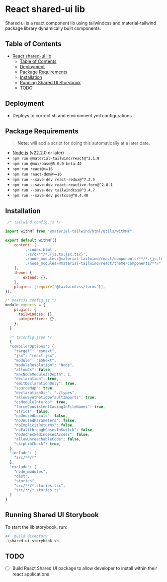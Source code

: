 # React shared-ui lib

Shared ui is a react component lib using tailwindcss and material-tailwind package library dynamically built components.

## Table of Contents

- [React shared-ui lib](#react-shared-ui-lib)
  - [Table of Contents](#table-of-contents)
  - [Deployment](#deployment)
  - [Package Requirements](#package-requirements)
  - [Installation](#installation)
  - [Running Shared UI Storybook](#running-shared-ui-storybook)
  - [TODO](#todo)

## Deployment

-   Deploys to correct sh and environment yml configurations

## Package Requirements
> **Note:** will add a script for doing this automatically at a later date.
-   [Node.js](https://nodejs.org/) (v22.2.0 or later)
-   `npm run @material-tailwind/react@^2.1.9`
-   `npm run @mui/base@5.0.0-beta.40`
-   `npm run react@>=16`
-   `npm run react-dom@>=16`
-   `npm run --save-dev react-redux@^7.2.5`
-   `npm run --save-dev react-reactive-form@^2.0.1`
-   `npm run --save-dev tailwindcss@^3.4.7`
-   `npm run --save-dev postcss@^8.4.40`

## Installation

```javascript
 /* tailwind.config.js */

import withMT from "@material-tailwind/html/utils/withMT";

export default withMT({
    content: [
        './index.html',
        './src/**/*.{js,ts,jsx,tsx}',
        './node_modules/@material-tailwind/react/components/**/*.{js,ts,jsx,tsx}',
        './node_modules/@material-tailwind/react/theme/components/**/*.{js,ts,jsx,tsx}',
    ],
    theme: {
        extend: {},
    },
    plugins: [require('@tailwindcss/forms')],
});

/* postcss.config.js */
module.exports = {
    plugins: {
      tailwindcss: {},
      autoprefixer: {},
    },
  }

  /* tsconfig.json */
  {
  "compilerOptions": {
    "target": "esnext",
    "jsx": "react-jsx",
    "module": "ESNext",
    "moduleResolution": "Node",
    "allowJs": false,
    "maxNodeModuleJsDepth": 1,
    "declaration": true,
    "emitDeclarationOnly": true,
    "sourceMap": true,
    "declarationDir": "./types",
    "allowSyntheticDefaultImports": true,
    "esModuleInterop": true,
    "forceConsistentCasingInFileNames": true,
    "strict": false,
    "noUnusedLocals": false,
    "noUnusedParameters": false,
    "noImplicitReturns": false,
    "noFallthroughCasesInSwitch": false,
    "noUncheckedIndexedAccess": false,
    "allowUnreachableCode": false,
    "skipLibCheck": true,
  },
  "include": [
    "src/**/*"
  ],
  "exclude": [
    "node_modules",
    "dist",
    "stories",
    "src/**/*.stories.tsx",
    "src/**/*.stories.ts"
  ]
}
```


## Running Shared UI Storybook

To start the lib storybook, run:

```bash
## _build directory
.\shared-ui-storybook.sh
```

## TODO

-   [ ] Build React Shared UI package to allow developer to install within their react applications
